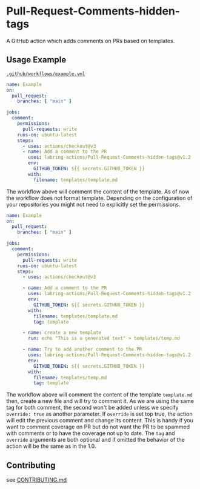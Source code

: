 # Pull-Request-Comments-hidden-tags

A GitHub action which adds comments on PRs based on templates.

## Usage Example

[`.github/workflows/example.yml`](.github/workflows/example.yml)

```yml
name: Example
on:
  pull_request:
    branches: [ "main" ]

jobs:
  comment:
    permissions:
      pull-requests: write
    runs-on: ubuntu-latest
    steps:
      - uses: actions/checkout@v3
      - name: Add a comment to the PR
        uses: labring-actions/Pull-Request-Comments-hidden-tags@v1.2
        env:
          GITHUB_TOKEN: ${{ secrets.GITHUB_TOKEN }}
        with:
          filename: templates/template.md
```

The workflow above will comment the content of the template. As of now the workflow does not format template. Depending
on the configuration of your repositories you might not need to explicitly set the permissions.

```yml
name: Example
on:
  pull_request:
    branches: [ "main" ]

jobs:
  comment:
    permissions:
      pull-requests: write
    runs-on: ubuntu-latest
    steps:
      - uses: actions/checkout@v3

      - name: Add a comment to the PR
        uses: labring-actions/Pull-Request-Comments-hidden-tags@v1.2
        env:
          GITHUB_TOKEN: ${{ secrets.GITHUB_TOKEN }}
        with:
          filename: templates/template.md
          tag: template

      - name: create a new template
        run: echo "This is a generated text" > templates/temp.md

      - name: Try to add another comment to the PR
        uses: labring-actions/Pull-Request-Comments-hidden-tags@v1.2
        env:
          GITHUB_TOKEN: ${{ secrets.GITHUB_TOKEN }}
        with:
          filename: templates/temp.md
          tag: template
```

The workflow above will comment the content of the template `template.md` then, create a new file and will try to
comment it. As we are using the same tag for both comment, the second won't be added unless we specify `override: true`
as another parameter. If `override` is set top true, the action will edit the previous comment and change its content.
This is handy if you want to comment coverage on PR but do not want the PR to be spammed with comments or to have the
coverage not up to date. The `tag` and `override` arguments are both optional and if omitted the behavior of the action
will be the same as in the 1.0.

## Contributing

see [CONTRIBUTING.md](CONTRIBUTING.md)
